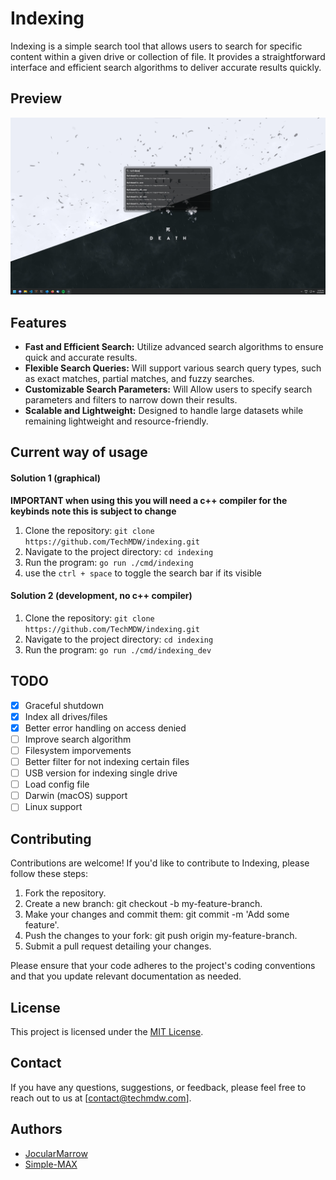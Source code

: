 # Indexing

Indexing is a simple search tool that allows users to search for specific content within a given drive or collection of file. It provides a straightforward interface and efficient search algorithms to deliver accurate results quickly.

## Preview

![preview](screenshots/preview.png)

## Features

- **Fast and Efficient Search:** Utilize advanced search algorithms to ensure quick and accurate results.
- **Flexible Search Queries:** Will support various search query types, such as exact matches, partial matches, and fuzzy searches.
- **Customizable Search Parameters:** Will Allow users to specify search parameters and filters to narrow down their results.
- **Scalable and Lightweight:** Designed to handle large datasets while remaining lightweight and resource-friendly.

## Current way of usage

#### Solution 1 (graphical)

**IMPORTANT when using this you will need a c++ compiler for the keybinds
note this is subject to change**

1. Clone the repository: `git clone https://github.com/TechMDW/indexing.git`
2. Navigate to the project directory: `cd indexing`
3. Run the program: `go run ./cmd/indexing`
4. use the `ctrl + space` to toggle the search bar if its visible

#### Solution 2 (development, no c++ compiler)

1. Clone the repository: `git clone https://github.com/TechMDW/indexing.git`
2. Navigate to the project directory: `cd indexing`
3. Run the program: `go run ./cmd/indexing_dev`

## TODO

- [x] Graceful shutdown
- [x] Index all drives/files
- [x] Better error handling on access denied
- [ ] Improve search algorithm
- [ ] Filesystem imporvements
- [ ] Better filter for not indexing certain files
- [ ] USB version for indexing single drive
- [ ] Load config file
- [ ] Darwin (macOS) support
- [ ] Linux support

## Contributing

Contributions are welcome! If you'd like to contribute to Indexing, please follow these steps:

1. Fork the repository.
2. Create a new branch: git checkout -b my-feature-branch.
3. Make your changes and commit them: git commit -m 'Add some feature'.
4. Push the changes to your fork: git push origin my-feature-branch.
5. Submit a pull request detailing your changes.

Please ensure that your code adheres to the project's coding conventions and that you update relevant documentation as needed.

## License

This project is licensed under the [MIT License](LICENSE).

## Contact

If you have any questions, suggestions, or feedback, please feel free to reach out to us at [contact@techmdw.com].

## Authors

- [JocularMarrow](https://github.com/JocularMarrow)
- [Simple-MAX](https://github.com/Simple-MAX)
